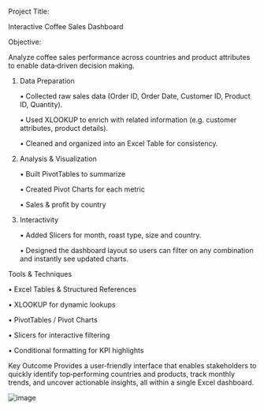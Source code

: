 Project Title:

 Interactive Coffee Sales Dashboard 

Objective:

 Analyze coffee sales performance across countries and product attributes to enable data‑driven decision making.

1. Data Preparation

    •	Collected raw sales data (Order ID, Order Date, Customer ID, Product ID, Quantity).
   
    •	Used XLOOKUP to enrich with related information (e.g. customer attributes, product details).
   
    •	Cleaned and organized into an Excel Table for consistency.
   
3. Analysis & Visualization

    •	Built PivotTables to summarize
  
    •	Created Pivot Charts for each metric
  
    •	Sales & profit by country

3. Interactivity

   •	Added Slicers for month, roast type, size and country.
  
   •	Designed the dashboard layout so users can filter on any combination and instantly see updated charts.

 Tools & Techniques

   •	Excel Tables & Structured References
  
   •	XLOOKUP for dynamic lookups
  
   •	PivotTables / Pivot Charts
  
  •	Slicers for interactive filtering
  
  •	Conditional formatting for KPI highlights
  

Key Outcome
Provides a user‑friendly interface that enables stakeholders to quickly identify top‑performing countries and products, track monthly trends, and uncover actionable insights, all within a single Excel dashboard.

![image](https://github.com/user-attachments/assets/7efda452-37fd-4146-8806-ae531d2f0bd4)


